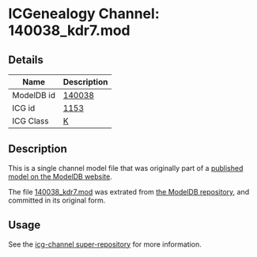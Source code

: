 # ICGenealogy Channel: 140038\_kdr7.mod

## Details

Name | Description
---- | -----------
ModelDB id | [140038](http://senselab.med.yale.edu/ModelDB/ShowModel.cshtml?model=140038)
ICG id | [1153](http://icg.neurotheory.ox.ac.uk/channels/1/1153)
ICG Class | [K](http://icg.neurotheory.ox.ac.uk/channels/1)

## Description

This is a single channel model file that was originally part of a [published model on the ModelDB website](http://senselab.med.yale.edu/mModelDB/ShowModel.cshtml?model=140038).

The file [140038\_kdr7.mod](140038_kdr7.mod) was extrated from [the ModelDB repository](http://senselab.med.yale.edu/ModelDB/ShowModel.cshtml?model=140038), and committed in its original form.

## Usage

See the [icg-channel super-repository](https://github.com/icgenealogy/icg-channels) for more information.